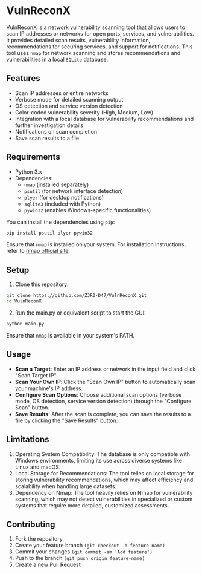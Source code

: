 # VulnReconX
VulnReconX is a network vulnerability scanning tool that allows users to scan IP addresses or networks for open ports, services, and vulnerabilities. It provides detailed scan results, vulnerability information, recommendations for securing services, and support for notifications. This tool uses `nmap` for network scanning and stores recommendations and vulnerabilities in a local `SQLite` database.

## Features

- Scan IP addresses or entire networks
- Verbose mode for detailed scanning output
- OS detection and service version detection
- Color-coded vulnerability severity (High, Medium, Low)
- Integration with a local database for vulnerability recommendations and further investigation details
- Notifications on scan completion
- Save scan results to a file

## Requirements

- Python 3.x
- Dependencies:
  - `nmap` (installed separately)
  - `psutil` (for network interface detection)
  - `plyer` (for desktop notifications)
  - `sqlite3` (included with Python)
  - `pywin32` (enables Windows-specific functionalities)

  
You can install the dependencies using `pip`:

```bash
pip install psutil plyer pywin32
```

Ensure that `nmap` is installed on your system. For installation instructions, refer to [nmap official site](https://nmap.org/).

## Setup
1. Clone this repository:
```bash
git clone https://github.com/Z3R0-D47/VulnReconX.git
cd VulnReconX
```

2. Run the main.py or equivalent script to start the GUI:
```bash
python main.py
```
Ensure that `nmap` is available in your system's PATH.

## Usage
- **Scan a Target**: Enter an IP address or network in the input field and click "Scan Target IP".
- **Scan Your Own IP**: Click the "Scan Own IP" button to automatically scan your machine's IP address.
- **Configure Scan Options**: Choose additional scan options (verbose mode, OS detection, service version detection) through the "Configure Scan" button.
- **Save Results**: After the scan is complete, you can save the results to a file by clicking the "Save Results" button.

## Limitations
1. Operating System Compatibility: The database is only compatible with Windows environments, limiting its use across diverse systems like Linux and macOS.
2. Local Storage for Recommendations: The tool relies on local storage for storing vulnerability recommendations, which may affect efficiency and scalability when handling large datasets.
3. Dependency on Nmap: The tool heavily relies on Nmap for vulnerability scanning, which may not detect vulnerabilities in specialized or custom systems that require more detailed, customized assessments.

## Contributing
1. Fork the repository
2. Create your feature branch `(git checkout -b feature-name)`
3. Commit your changes `(git commit -am 'Add feature')`
4. Push to the branch `(git push origin feature-name)`
5. Create a new Pull Request
